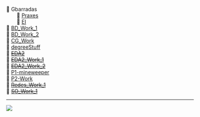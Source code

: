 📂 Gbarradas   
&emsp;&emsp;📂 [Praxes](UE/Praxes)   
&emsp;&emsp;📂 [EI](UE/EI)  
📂 [BD_Work_1](BD_Work_1)  
📂 [BD_Work_2](BD_Work_2)    
📂 [CG_Work](CG-Work/)  
📂 [degreeStuff](degreeStuff)  
📂 [~~EDA2~~](EDA2)  
📂 [~~EDA2_Work_1~~](EDA2_Work_1)  
📂 [~~EDA2_Work_2~~](EDA2_Work_2)  
📂 [P1-mineweeper](P1-mineweeper)    
📂 [P2-Work](P2-Work)  
📂 [~~Redes_Work_1~~](Redes_Work_1)  
📂 [~~SO_Work_1~~](SO_Work_1)   


---
 <!-- waka-box start -->
 ![](https://gist.github.com/YouEclipse/d46f06ae8ef72e51b37276ede8e14765)
 <!-- waka-box end -->
